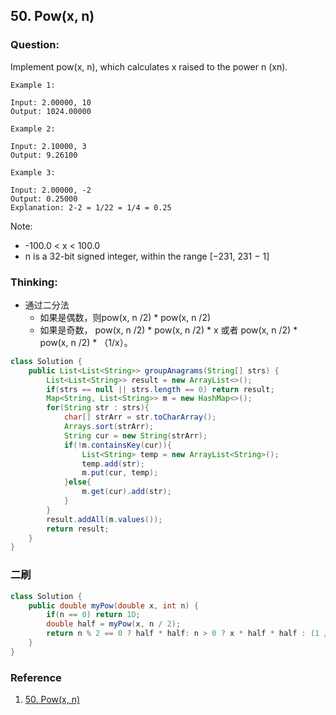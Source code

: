 ## 50. Pow(x, n)

### Question:
Implement pow(x, n), which calculates x raised to the power n (xn).

```
Example 1:

Input: 2.00000, 10
Output: 1024.00000

Example 2:

Input: 2.10000, 3
Output: 9.26100

Example 3:

Input: 2.00000, -2
Output: 0.25000
Explanation: 2-2 = 1/22 = 1/4 = 0.25
```

Note:
* -100.0 < x < 100.0
* n is a 32-bit signed integer, within the range [−231, 231 − 1]


### Thinking:
* 通过二分法
	* 如果是偶数，则pow(x, n /2) * pow(x, n /2)
	* 如果是奇数， pow(x, n /2) * pow(x, n /2) * x 或者 pow(x, n /2) * pow(x, n /2) * （1/x）。

```Java
class Solution {
    public List<List<String>> groupAnagrams(String[] strs) {
        List<List<String>> result = new ArrayList<>();
        if(strs == null || strs.length == 0) return result;
        Map<String, List<String>> m = new HashMap<>();
        for(String str : strs){
            char[] strArr = str.toCharArray();
            Arrays.sort(strArr);
            String cur = new String(strArr);
            if(!m.containsKey(cur)){
                List<String> temp = new ArrayList<String>(); 
                temp.add(str);
                m.put(cur, temp);
            }else{
                m.get(cur).add(str);
            }
        }
        result.addAll(m.values());
        return result;
    }
}
```

### 二刷
```Java
class Solution {
    public double myPow(double x, int n) {
        if(n == 0) return 1D;
        double half = myPow(x, n / 2);
        return n % 2 == 0 ? half * half: n > 0 ? x * half * half : (1 / x) * half * half;
    }
}
```

### Reference
1. [50. Pow(x, n)](https://github.com/ShawnNew/myLeetcodeAnswer/blob/master/docs/Pow.md)